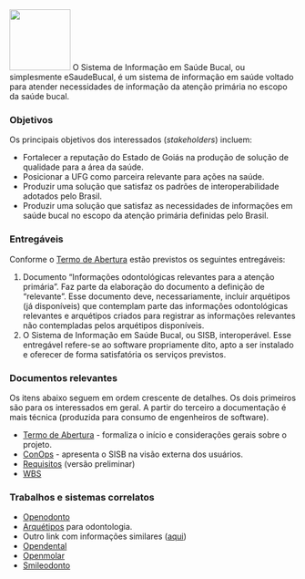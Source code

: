 <img src="https://github.com/kyriosdata/sisb/blob/master/docs/logo/logo-642x380.png" height="107">
O Sistema de Informação em Saúde Bucal, ou simplesmente eSaudeBucal, é um sistema de informação em saúde voltado para atender necessidades de informação da atenção primária no escopo da saúde bucal. 

### Objetivos
Os principais objetivos dos interessados (_stakeholders_) incluem:
- Fortalecer a reputação do Estado de Goiás na produção de solução de qualidade para a área da saúde.
- Posicionar a UFG como parceira relevante para ações na saúde.
- Produzir uma solução que satisfaz os padrões de interoperabilidade adotados pelo Brasil. 
- Produzir uma solução que satisfaz as necessidades de informações em saúde bucal no escopo da atenção primária definidas pelo Brasil.


### Entregáveis
Conforme o [Termo de Abertura](https://docs.google.com/document/d/1-7-s9yEcUR5eE9cigPSo0GyrEhAQpxWoK1soz_29M84/edit?usp=sharing) estão previstos os seguintes entregáveis:
 1. Documento “Informações odontológicas relevantes para a atenção primária”. Faz parte da elaboração do documento a definição de “relevante”. Esse documento deve, necessariamente, incluir arquétipos (já disponíveis) que contemplam parte das informações odontológicas relevantes e arquétipos criados para registrar as informações relevantes não contempladas pelos arquétipos disponíveis. 
 1. O Sistema de Informação em Saúde Bucal, ou SISB, interoperável. Esse entregável refere-se ao software propriamente dito, apto a ser instalado e oferecer de forma satisfatória os serviços previstos.  

### Documentos relevantes
Os itens abaixo seguem em ordem crescente de detalhes. Os dois primeiros são para os interessados em geral. A partir do terceiro a documentação é mais técnica (produzida para consumo de engenheiros de software). 

- [Termo de Abertura](https://docs.google.com/document/d/1-7-s9yEcUR5eE9cigPSo0GyrEhAQpxWoK1soz_29M84/edit?usp=sharing) - formaliza o início e considerações gerais sobre o projeto.
- [ConOps](https://github.com/kyriosdata/sisb/blob/master/ConOps.md) - apresenta o SISB na visão externa dos usuários.
- [Requisitos](https://github.com/kyriosdata/sisb/blob/master/docs/Requisitos.md) (versão preliminar)
- [WBS](https://drive.mindmup.com/map/0B2KOoPbti6jsQ29xTERvTlF4SGc)

### Trabalhos e sistemas correlatos
- [Openodonto](http://openodonto.org/)
- [Arquétipos](https://github.com/odonto/datamodel) para odontologia.
- Outro link com informações similares ([aqui](https://www.openhealthhub.org/t/openodonto-hack-weekend-1/226/7))
- [Opendental](http://www.opendental.com/)
- [Openmolar](http://openmolar.com/)
- [Smileodonto](http://www.smileodonto.com.br/gco/)

